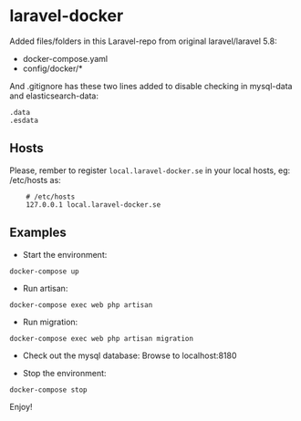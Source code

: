 # laravel-docker

Added files/folders in this Laravel-repo from original laravel/laravel 5.8:
* docker-compose.yaml
* config/docker/*

And .gitignore has these two lines added to disable checking in mysql-data and elasticsearch-data:
```
.data
.esdata
```

## Hosts
Please, rember to register `local.laravel-docker.se` in your local hosts, eg: /etc/hosts as:
```
    # /etc/hosts
    127.0.0.1 local.laravel-docker.se
```

## Examples
* Start the environment:
```
docker-compose up
```

* Run artisan:
```
docker-compose exec web php artisan
```

* Run migration:
```
docker-compose exec web php artisan migration
```

* Check out the mysql database:
Browse to localhost:8180

* Stop the environment:
```
docker-compose stop
```

Enjoy!
